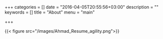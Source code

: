 +++
categories = []
date = "2016-04-05T20:55:56+03:00"
description = ""
keywords = []
title = "About"
menu = "main"

+++

{{< figure src="/images/Ahmad_Resume_agility.png">}}
